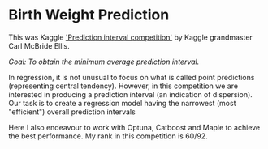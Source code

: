 # Birth Weight Prediction

This was Kaggle ['Prediction interval competition'](https://www.kaggle.com/competitions/prediction-interval-competition-i-birth-weight/overview) by Kaggle grandmaster Carl McBride Ellis. 

*Goal: To obtain the minimum average prediction interval.*

In regression, it is not unusual to focus on what is called point predictions (representing central tendency). However, in this competition we are interested in producing a prediction interval (an indication of dispersion). Our task is to create a regression model having the narrowest (most "efficient") overall prediction intervals

Here I also endeavour to work with Optuna, Catboost and Mapie to achieve the best performance. My rank in this competition is 60/92.
